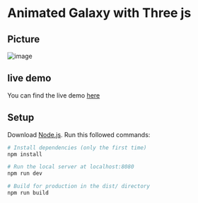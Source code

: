 # Animated Galaxy with Three js

## Picture
![image](https://i.postimg.cc/PxNQcFhd/Screen-Shot-1400-11-26-at-11-36-56.png)

## live demo
You can find the live demo [here](https://animated-galaxy-jade.vercel.app/)

## Setup
Download [Node.js](https://nodejs.org/en/download/).
Run this followed commands:

``` bash
# Install dependencies (only the first time)
npm install

# Run the local server at localhost:8080
npm run dev

# Build for production in the dist/ directory
npm run build
```

